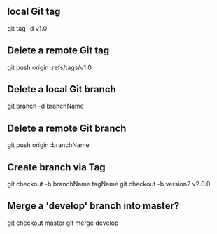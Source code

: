 ## local Git tag
git tag -d v1.0

## Delete a remote Git tag
git push origin :refs/tags/v1.0

## Delete a local Git branch
git branch -d branchName

## Delete a remote Git branch
git push origin :branchName


## Create branch via Tag
git checkout -b branchName tagName
git checkout -b version2 v2.0.0

## Merge a 'develop' branch into master?
git checkout master
git merge develop


